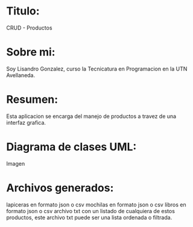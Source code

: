 # Titulo:
CRUD - Productos

# Sobre mi: 
Soy Lisandro Gonzalez, curso la Tecnicatura en Programacion en la UTN Avellaneda.

# Resumen:
Esta aplicacion se encarga del manejo de productos a travez de una interfaz grafica.

# Diagrama de clases UML:
Imagen

# Archivos generados:
lapiceras en formato json o csv
mochilas en formato json o csv
libros en formato json o csv
archivo txt con un listado de cualquiera de estos productos, este archivo txt puede ser una lista ordenada o filtrada.
